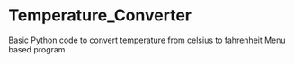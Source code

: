 # Temperature_Converter
Basic Python code to convert temperature from celsius to fahrenheit
Menu based program
